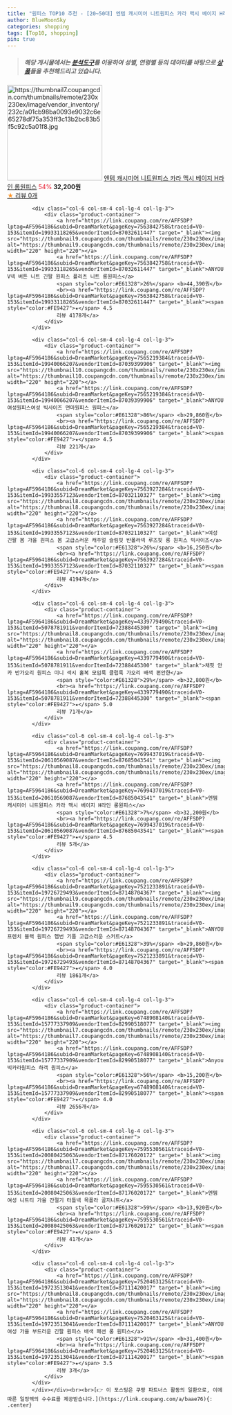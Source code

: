 ```yaml
---
title: "원피스 TOP10 추천 - [20~50대] 엔템 캐시미어 니트원피스 카라 맥시 베이지 H라인 롱원피스"
author: BlueMoonSky
categories: shopping
tags: [Top10, shopping]
pin: true
---
```


> ##### 해당 게시물에서는 [**분석도구**](https://itemscout.io/)를 이용하여 **성별**, **연령별** 등의 데이터를 바탕으로 [**상품**](https://link.coupang.com/a/baae76)들을 추천해드리고 있습니다.
<div class="container"><div class="row">
            <div class="col-6 col-sm-4 col-lg-4 col-lg-3">
                <div class="product-container">
                    <a href="https://link.coupang.com/re/AFFSDP?lptag=AF5964186&subid=DreamMarket&pageKey=7699437019&traceid=V0-153&itemId=20610569090&vendorItemId=87685043555" target="_blank"><img src="https://thumbnail7.coupangcdn.com/thumbnails/remote/230x230ex/image/vendor_inventory/232c/a01cb98ba0093e9032c6e65278df75a353ff3c13b2bc83b5f5c92c5a01f8.jpg" alt="https://thumbnail7.coupangcdn.com/thumbnails/remote/230x230ex/image/vendor_inventory/232c/a01cb98ba0093e9032c6e65278df75a353ff3c13b2bc83b5f5c92c5a01f8.jpg" width="220" height="220"></a>
                    <a href="https://link.coupang.com/re/AFFSDP?lptag=AF5964186&subid=DreamMarket&pageKey=7699437019&traceid=V0-153&itemId=20610569090&vendorItemId=87685043555" target="_blank">엔템 캐시미어 니트원피스 카라 맥시 베이지 H라인 롱원피스</a>
                    <span style="color:#E61328">54%</span> <b>32,200원</b>
                    <br><a href="https://link.coupang.com/re/AFFSDP?lptag=AF5964186&subid=DreamMarket&pageKey=7699437019&traceid=V0-153&itemId=20610569090&vendorItemId=87685043555" target="_blank"><span style="color:#FE9427">★</span> 
                    리뷰 0개</a>
                </div>
            </div>
            
            <div class="col-6 col-sm-4 col-lg-4 col-lg-3">
                <div class="product-container">
                    <a href="https://link.coupang.com/re/AFFSDP?lptag=AF5964186&subid=DreamMarket&pageKey=7563842758&traceid=V0-153&itemId=19933118265&vendorItemId=87032611447" target="_blank"><img src="https://thumbnail9.coupangcdn.com/thumbnails/remote/230x230ex/image/vendor_inventory/4862/b8ce19734f20a957da217877eb8df5b6b85aa78a9a8f09bcfe788e3cb7dc.jpeg" alt="https://thumbnail9.coupangcdn.com/thumbnails/remote/230x230ex/image/vendor_inventory/4862/b8ce19734f20a957da217877eb8df5b6b85aa78a9a8f09bcfe788e3cb7dc.jpeg" width="220" height="220"></a>
                    <a href="https://link.coupang.com/re/AFFSDP?lptag=AF5964186&subid=DreamMarket&pageKey=7563842758&traceid=V0-153&itemId=19933118265&vendorItemId=87032611447" target="_blank">ANYOU V넥 버튼 니트 긴팔 원피스 플리츠 니트 롱원피스</a>
                    <span style="color:#E61328">26%</span> <b>44,390원</b>
                    <br><a href="https://link.coupang.com/re/AFFSDP?lptag=AF5964186&subid=DreamMarket&pageKey=7563842758&traceid=V0-153&itemId=19933118265&vendorItemId=87032611447" target="_blank"><span style="color:#FE9427">★</span> 4.5
                    리뷰 4178개</a>
                </div>
            </div>
            
            <div class="col-6 col-sm-4 col-lg-4 col-lg-3">
                <div class="product-container">
                    <a href="https://link.coupang.com/re/AFFSDP?lptag=AF5964186&subid=DreamMarket&pageKey=7565219384&traceid=V0-153&itemId=19940066207&vendorItemId=87039399906" target="_blank"><img src="https://thumbnail10.coupangcdn.com/thumbnails/remote/230x230ex/image/vendor_inventory/b9cf/59c4c5410c77f8864a78991fa4c26998f1a32f1ab742558151a76002b534.jpg" alt="https://thumbnail10.coupangcdn.com/thumbnails/remote/230x230ex/image/vendor_inventory/b9cf/59c4c5410c77f8864a78991fa4c26998f1a32f1ab742558151a76002b534.jpg" width="220" height="220"></a>
                    <a href="https://link.coupang.com/re/AFFSDP?lptag=AF5964186&subid=DreamMarket&pageKey=7565219384&traceid=V0-153&itemId=19940066207&vendorItemId=87039399906" target="_blank">ANYOU 여성원피스여성 빅사이즈 면마원피스 원피스</a>
                    <span style="color:#E61328">86%</span> <b>29,860원</b>
                    <br><a href="https://link.coupang.com/re/AFFSDP?lptag=AF5964186&subid=DreamMarket&pageKey=7565219384&traceid=V0-153&itemId=19940066207&vendorItemId=87039399906" target="_blank"><span style="color:#FE9427">★</span> 4.5
                    리뷰 221개</a>
                </div>
            </div>
            
            <div class="col-6 col-sm-4 col-lg-4 col-lg-3">
                <div class="product-container">
                    <a href="https://link.coupang.com/re/AFFSDP?lptag=AF5964186&subid=DreamMarket&pageKey=7563927284&traceid=V0-153&itemId=19933557123&vendorItemId=87032110327" target="_blank"><img src="https://thumbnail8.coupangcdn.com/thumbnails/remote/230x230ex/image/vendor_inventory/6ae1/de18ee0364342bb9dbf37ed93669aaf586eb2db6cb3adf2169bb78039219.jpg" alt="https://thumbnail8.coupangcdn.com/thumbnails/remote/230x230ex/image/vendor_inventory/6ae1/de18ee0364342bb9dbf37ed93669aaf586eb2db6cb3adf2169bb78039219.jpg" width="220" height="220"></a>
                    <a href="https://link.coupang.com/re/AFFSDP?lptag=AF5964186&subid=DreamMarket&pageKey=7563927284&traceid=V0-153&itemId=19933557123&vendorItemId=87032110327" target="_blank">여성 긴팔 봄 가을 원피스 봄 고급스러운 캐주얼 슬림핏 반폴라넥 루즈핏 롱 원피스 빅사이즈</a>
                    <span style="color:#E61328">26%</span> <b>16,250원</b>
                    <br><a href="https://link.coupang.com/re/AFFSDP?lptag=AF5964186&subid=DreamMarket&pageKey=7563927284&traceid=V0-153&itemId=19933557123&vendorItemId=87032110327" target="_blank"><span style="color:#FE9427">★</span> 4.5
                    리뷰 4194개</a>
                </div>
            </div>
            
            <div class="col-6 col-sm-4 col-lg-4 col-lg-3">
                <div class="product-container">
                    <a href="https://link.coupang.com/re/AFFSDP?lptag=AF5964186&subid=DreamMarket&pageKey=4339779490&traceid=V0-153&itemId=5078781911&vendorItemId=72388445300" target="_blank"><img src="https://thumbnail8.coupangcdn.com/thumbnails/remote/230x230ex/image/vendor_inventory/6398/51eeb14a57949cd8a4c7e1005a6d312c2d9a88729b32e7df477632c758cf.jpg" alt="https://thumbnail8.coupangcdn.com/thumbnails/remote/230x230ex/image/vendor_inventory/6398/51eeb14a57949cd8a4c7e1005a6d312c2d9a88729b32e7df477632c758cf.jpg" width="220" height="220"></a>
                    <a href="https://link.coupang.com/re/AFFSDP?lptag=AF5964186&subid=DreamMarket&pageKey=4339779490&traceid=V0-153&itemId=5078781911&vendorItemId=72388445300" target="_blank">채핏 안카 반가오리 원피스 미니 섹시 홀복 모임룩 클럽룩 가오리 배색 편안한</a>
                    <span style="color:#E61328">29%</span> <b>32,800원</b>
                    <br><a href="https://link.coupang.com/re/AFFSDP?lptag=AF5964186&subid=DreamMarket&pageKey=4339779490&traceid=V0-153&itemId=5078781911&vendorItemId=72388445300" target="_blank"><span style="color:#FE9427">★</span> 5.0
                    리뷰 71개</a>
                </div>
            </div>
            
            <div class="col-6 col-sm-4 col-lg-4 col-lg-3">
                <div class="product-container">
                    <a href="https://link.coupang.com/re/AFFSDP?lptag=AF5964186&subid=DreamMarket&pageKey=7699437019&traceid=V0-153&itemId=20610569087&vendorItemId=87685043541" target="_blank"><img src="https://thumbnail8.coupangcdn.com/thumbnails/remote/230x230ex/image/vendor_inventory/2de2/ca7c28a5a39cfbaf30f9bb20945f834a2d5a77be39cce22cdf86f088ee7c.jpg" alt="https://thumbnail8.coupangcdn.com/thumbnails/remote/230x230ex/image/vendor_inventory/2de2/ca7c28a5a39cfbaf30f9bb20945f834a2d5a77be39cce22cdf86f088ee7c.jpg" width="220" height="220"></a>
                    <a href="https://link.coupang.com/re/AFFSDP?lptag=AF5964186&subid=DreamMarket&pageKey=7699437019&traceid=V0-153&itemId=20610569087&vendorItemId=87685043541" target="_blank">엔템 캐시미어 니트원피스 카라 맥시 베이지 H라인 롱원피스</a>
                    <span style="color:#E61328">7%</span> <b>32,200원</b>
                    <br><a href="https://link.coupang.com/re/AFFSDP?lptag=AF5964186&subid=DreamMarket&pageKey=7699437019&traceid=V0-153&itemId=20610569087&vendorItemId=87685043541" target="_blank"><span style="color:#FE9427">★</span> 4.5
                    리뷰 5개</a>
                </div>
            </div>
            
            <div class="col-6 col-sm-4 col-lg-4 col-lg-3">
                <div class="product-container">
                    <a href="https://link.coupang.com/re/AFFSDP?lptag=AF5964186&subid=DreamMarket&pageKey=7521233891&traceid=V0-153&itemId=19726729493&vendorItemId=87148704367" target="_blank"><img src="https://thumbnail9.coupangcdn.com/thumbnails/remote/230x230ex/image/vendor_inventory/f9b2/c72305d092fe09d51102fe5be459bee2e96884de70574f49147d6b9e537c.jpeg" alt="https://thumbnail9.coupangcdn.com/thumbnails/remote/230x230ex/image/vendor_inventory/f9b2/c72305d092fe09d51102fe5be459bee2e96884de70574f49147d6b9e537c.jpeg" width="220" height="220"></a>
                    <a href="https://link.coupang.com/re/AFFSDP?lptag=AF5964186&subid=DreamMarket&pageKey=7521233891&traceid=V0-153&itemId=19726729493&vendorItemId=87148704367" target="_blank">ANYOU 프렌치 블랙 원피스 헵번 기품 고급스러운 스커트</a>
                    <span style="color:#E61328">39%</span> <b>29,860원</b>
                    <br><a href="https://link.coupang.com/re/AFFSDP?lptag=AF5964186&subid=DreamMarket&pageKey=7521233891&traceid=V0-153&itemId=19726729493&vendorItemId=87148704367" target="_blank"><span style="color:#FE9427">★</span> 4.0
                    리뷰 1861개</a>
                </div>
            </div>
            
            <div class="col-6 col-sm-4 col-lg-4 col-lg-3">
                <div class="product-container">
                    <a href="https://link.coupang.com/re/AFFSDP?lptag=AF5964186&subid=DreamMarket&pageKey=6748908140&traceid=V0-153&itemId=15777337909&vendorItemId=82990518077" target="_blank"><img src="https://thumbnail7.coupangcdn.com/thumbnails/remote/230x230ex/image/vendor_inventory/d818/83fa89a868a746a84eacf0df35603682c70e17264bd7f148c1ca3ee9ccf2.jpg" alt="https://thumbnail7.coupangcdn.com/thumbnails/remote/230x230ex/image/vendor_inventory/d818/83fa89a868a746a84eacf0df35603682c70e17264bd7f148c1ca3ee9ccf2.jpg" width="220" height="220"></a>
                    <a href="https://link.coupang.com/re/AFFSDP?lptag=AF5964186&subid=DreamMarket&pageKey=6748908140&traceid=V0-153&itemId=15777337909&vendorItemId=82990518077" target="_blank">Anyou 빅카라원피스 하객 원피스</a>
                    <span style="color:#E61328">56%</span> <b>15,200원</b>
                    <br><a href="https://link.coupang.com/re/AFFSDP?lptag=AF5964186&subid=DreamMarket&pageKey=6748908140&traceid=V0-153&itemId=15777337909&vendorItemId=82990518077" target="_blank"><span style="color:#FE9427">★</span> 4.0
                    리뷰 2656개</a>
                </div>
            </div>
            
            <div class="col-6 col-sm-4 col-lg-4 col-lg-3">
                <div class="product-container">
                    <a href="https://link.coupang.com/re/AFFSDP?lptag=AF5964186&subid=DreamMarket&pageKey=7595530561&traceid=V0-153&itemId=20080425063&vendorItemId=87176020172" target="_blank"><img src="https://thumbnail7.coupangcdn.com/thumbnails/remote/230x230ex/image/vendor_inventory/f510/131e5060ee6b44d691bd22118f4d01d407a7d00a7eb0998b12f66d6709ff.jpg" alt="https://thumbnail7.coupangcdn.com/thumbnails/remote/230x230ex/image/vendor_inventory/f510/131e5060ee6b44d691bd22118f4d01d407a7d00a7eb0998b12f66d6709ff.jpg" width="220" height="220"></a>
                    <a href="https://link.coupang.com/re/AFFSDP?lptag=AF5964186&subid=DreamMarket&pageKey=7595530561&traceid=V0-153&itemId=20080425063&vendorItemId=87176020172" target="_blank">엔템 여성 니트티 가을 간절기 터틀넥 목폴라 골지니트</a>
                    <span style="color:#E61328">59%</span> <b>13,920원</b>
                    <br><a href="https://link.coupang.com/re/AFFSDP?lptag=AF5964186&subid=DreamMarket&pageKey=7595530561&traceid=V0-153&itemId=20080425063&vendorItemId=87176020172" target="_blank"><span style="color:#FE9427">★</span> 4.5
                    리뷰 41개</a>
                </div>
            </div>
            
            <div class="col-6 col-sm-4 col-lg-4 col-lg-3">
                <div class="product-container">
                    <a href="https://link.coupang.com/re/AFFSDP?lptag=AF5964186&subid=DreamMarket&pageKey=7520463125&traceid=V0-153&itemId=19723513041&vendorItemId=87111420017" target="_blank"><img src="https://thumbnail8.coupangcdn.com/thumbnails/remote/230x230ex/image/vendor_inventory/b5cf/f60c5b1ea3a3dad6076cda1175c86a8ca6ac776d61c0877aee0db3bfa6cb.jpg" alt="https://thumbnail8.coupangcdn.com/thumbnails/remote/230x230ex/image/vendor_inventory/b5cf/f60c5b1ea3a3dad6076cda1175c86a8ca6ac776d61c0877aee0db3bfa6cb.jpg" width="220" height="220"></a>
                    <a href="https://link.coupang.com/re/AFFSDP?lptag=AF5964186&subid=DreamMarket&pageKey=7520463125&traceid=V0-153&itemId=19723513041&vendorItemId=87111420017" target="_blank">ANYOU 여성 가을 부드러운 긴팔 원피스 배색 패션 롱 원피스</a>
                    <span style="color:#E61328">91%</span> <b>31,400원</b>
                    <br><a href="https://link.coupang.com/re/AFFSDP?lptag=AF5964186&subid=DreamMarket&pageKey=7520463125&traceid=V0-153&itemId=19723513041&vendorItemId=87111420017" target="_blank"><span style="color:#FE9427">★</span> 3.5
                    리뷰 3개</a>
                </div>
            </div>
            </div></div><br><br>[👉 이 포스팅은 쿠팡 파트너스 활동의 일환으로, 이에 따른 일정액의 수수료를 제공받습니다.](https://link.coupang.com/a/baae76){: .center}